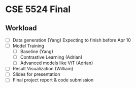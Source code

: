 # CSE 5524 Final

## Workload

- [ ] Data generation (Yang) Expecting to finish before Apr 10
- [ ] Model Training
  - [ ] Baseline (Yang)
  - [ ] Contrastive Learning (Adrian)
  - [ ] Advanced models like ViT (Adrian)
- [ ] Result Visualization (William)
- [ ] Slides for presentation
- [ ] Final project report & code submission
